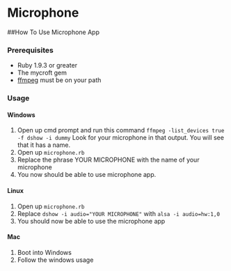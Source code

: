 # Microphone

##How To Use Microphone App

### Prerequisites
* Ruby 1.9.3 or greater
* The mycroft gem
* [ffmpeg](http://www.ffmpeg.org/download.html) must be on your path

### Usage
#### Windows
1. Open up cmd prompt and run this command
`ffmpeg -list_devices true -f dshow -i dummy`
Look for your microphone in that output.  You will see that it has a name.
2. Open up `microphone.rb`
3. Replace the phrase YOUR MICROPHONE with the name of your microphone
4. You now should be able to use microphone app.

#### Linux
1. Open up `microphone.rb`
2. Replace `dshow -i audio="YOUR MICROPHONE"` with `alsa -i audio=hw:1,0`
3. You should now be able to use the microphone app

#### Mac
1. Boot into Windows
2. Follow the windows usage
